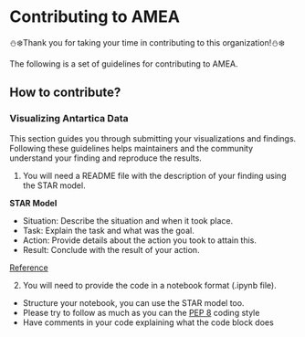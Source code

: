 # Contributing to AMEA

⛄️❄️Thank you for taking your time in contributing to this organization!⛄️❄️

The following is a set of guidelines for contributing to AMEA.

## How to contribute?

### Visualizing Antartica Data

This section guides you through submitting your visualizations and findings. Following these guidelines helps maintainers and the community understand your finding and reproduce the results.

1. You will need a README file with the description of your finding using the STAR model.

**STAR Model**

- Situation: Describe the situation and when it took place.
- Task: Explain the task and what was the goal.
- Action: Provide details about the action you took to attain this.
- Result: Conclude with the result of your action.

[Reference](https://uk.indeed.com/career-advice/interviewing/star-technique)

2. You will need to provide the code in a notebook format (.ipynb file).

- Structure your notebook, you can use the STAR model too.
- Please try to follow as much as you can the [PEP 8](https://www.python.org/dev/peps/pep-0008/#indentation) coding style
- Have comments in your code explaining what the code block does

